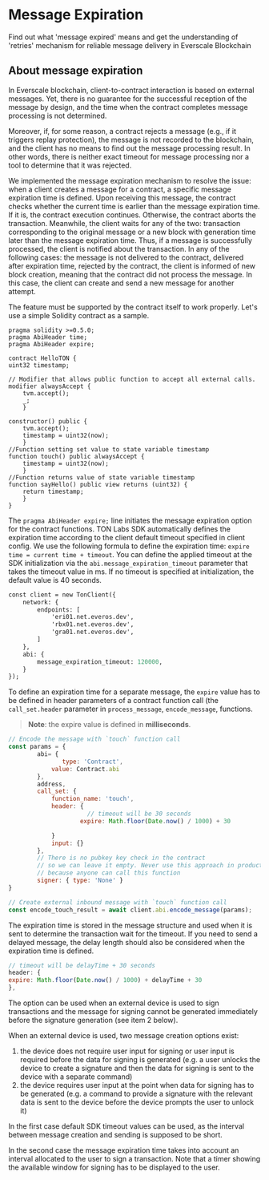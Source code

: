 # Message Expiration

Find out what 'message expired' means and get the understanding of 'retries' mechanism for reliable message delivery in Everscale Blockchain

## About message expiration

In Everscale blockchain, client-to-contract interaction is based on external messages. Yet, there is no guarantee for the successful reception of the message by design, and the time when the contract completes message processing is not determined.

Moreover, if, for some reason, a contract rejects a message (e.g., if it triggers replay protection), the message is not recorded to the blockchain, and the client has no means to find out the message processing result. In other words, there is neither exact timeout for message processing nor a tool to determine that it was rejected.

We implemented the message expiration mechanism to resolve the issue: when a client creates a message for a contract, a specific message expiration time is defined. Upon receiving this message, the contract checks whether the current time is earlier than the message expiration time. If it is, the contract execution continues. Otherwise, the contract aborts the transaction. Meanwhile, the client waits for any of the two: transaction corresponding to the original message or a new block with generation time later than the message expiration time. Thus, if a message is successfully processed, the client is notified about the transaction. In any of the following cases: the message is not delivered to the contract, delivered after expiration time, rejected by the contract, the client is informed of new block creation, meaning that the contract did not process the message. In this case, the client can create and send a new message for another attempt.

The feature must be supported by the contract itself to work properly. Let's use a simple Solidity contract as a sample.

```solidity
pragma solidity >=0.5.0;
pragma AbiHeader time;
pragma AbiHeader expire;

contract HelloTON {
uint32 timestamp;

// Modifier that allows public function to accept all external calls.
modifier alwaysAccept {
    tvm.accept();
    _;
    }

constructor() public {
    tvm.accept();
    timestamp = uint32(now);
    }
//Function setting set value to state variable timestamp
function touch() public alwaysAccept {
    timestamp = uint32(now);
    }
//Function returns value of state variable timestamp
function sayHello() public view returns (uint32) {
    return timestamp;
    }
}
```

The `pragma AbiHeader expire;` line initiates the message expiration option for the contract functions. TON Labs SDK automatically defines the expiration time according to the client default timeout specified in client config. We use the following formula to define the expiration time: `expire time = current time + timeout`. You can define the applied timeout at the SDK initialization via the `abi.message_expiration_timeout` parameter that takes the timeout value in ms. If no timeout is specified at initialization, the default value is 40 seconds.

```graphql
const client = new TonClient({
    network: {
        endpoints: [
            'eri01.net.everos.dev',
            'rbx01.net.everos.dev',
            'gra01.net.everos.dev',
        ]
    },
    abi: {
        message_expiration_timeout: 120000,
    }
});
```

To define an expiration time for a separate message, the `expire` value has to be defined in header parameters of a contract function call (the `call_set.header` parameter in `process_message`, `encode_message`, functions.

> **Note**: the expire value is defined in **milliseconds**.

```javascript
// Encode the message with `touch` function call
const params = {
        abi= {
               type: 'Contract',
            value: Contract.abi
        },
        address,
        call_set: {
            function_name: 'touch',
            header: {
                      // timeout will be 30 seconds
                    expire: Math.floor(Date.now() / 1000) + 30 

            }
            input: {}
        },
        // There is no pubkey key check in the contract
        // so we can leave it empty. Never use this approach in production
        // because anyone can call this function
        signer: { type: 'None' }
}

// Create external inbound message with `touch` function call
const encode_touch_result = await client.abi.encode_message(params);
```

The expiration time is stored in the message structure and used when it is sent to determine the transaction wait for the timeout. If you need to send a delayed message, the delay length should also be considered when the expiration time is defined.

```javascript
// timeout will be delayTime + 30 seconds
header: {
expire: Math.floor(Date.now() / 1000) + delayTime + 30
},
```

The option can be used when an external device is used to sign transactions and the message for signing cannot be generated immediately before the signature generation (see item 2 below).

When an external device is used, two message creation options exist:

1. the device does not require user input for signing or user input is required before the data for signing is generated (e.g. a user unlocks the device to create a signature and then the data for signing is sent to the device with a separate command)
2. the device requires user input at the point when data for signing has to be generated (e.g. a command to provide a signature with the relevant data is sent to the device before the device prompts the user to unlock it)

In the first case default SDK timeout values can be used, as the interval between message creation and sending is supposed to be short.

In the second case the message expiration time takes into account an interval allocated to the user to sign a transaction. Note that a timer showing the available window for signing has to be displayed to the user.
